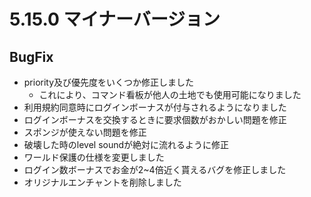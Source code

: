 # 5.15.0 マイナーバージョン
## BugFix

* priority及び優先度をいくつか修正しました
  * これにより、コマンド看板が他人の土地でも使用可能になりました
* 利用規約同意時にログインボーナスが付与されるようになりました
* ログインボーナスを交換するときに要求個数がおかしい問題を修正
* スポンジが使えない問題を修正
* 破壊した時のlevel soundが絶対に流れるように修正
* ワールド保護の仕様を変更しました
* ログイン数ボーナスでお金が2~4倍近く貰えるバグを修正しました
* オリジナルエンチャントを削除しました 

